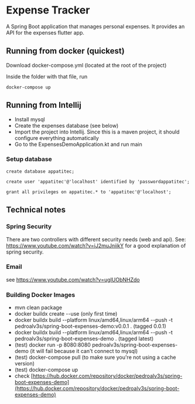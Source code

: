# Expense Tracker

A Spring Boot application that manages personal expenses. It provides an API for the expenses flutter app.

## Running from docker (quickest)

Download docker-compose.yml (located at the root of the project)

Inside the folder with that file, run
```
docker-compose up
```

## Running from Intellij

* Install mysql
* Create the expenses database (see below)
* Import the project into Intellij. Since this is a maven project, it should configure everything automatically
* Go to the ExpensesDemoApplication.kt and run main

### Setup database
```
create database appatitec;

create user 'appatitec'@'localhost' identified by 'passwordappatitec';

grant all privileges on appatitec.* to 'appatitec'@'localhost';
```

## Technical notes

### Spring Security

There are two controllers with different security needs (web and api). See: https://www.youtube.com/watch?v=iJ2muJniikY for a good explanation
of spring security.

### Email

see https://www.youtube.com/watch?v=ugIUObNHZdo

### Building Docker Images

* mvn clean package
* docker buildx create --use (only first time)
* docker buildx build --platform linux/amd64,linux/arm64 --push -t pedroalv3s/spring-boot-expenses-demo:v0.0.1 . (tagged 0.0.1)
* docker buildx build --platform linux/amd64,linux/arm64 --push -t pedroalv3s/spring-boot-expenses-demo . (tagged latest)
* (test) docker run -p 8080:8080 pedroalv3s/spring-boot-expenses-demo (it will fail because it can't connect to mysql)
* (test) docker-compose pull  (to make sure you're not using a cache version)
* (test) docker-compose up 
* check [https://hub.docker.com/repository/docker/pedroalv3s/spring-boot-expenses-demo](https://hub.docker.com/repository/docker/pedroalv3s/spring-boot-expenses-demo) 